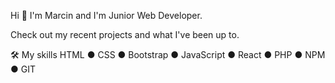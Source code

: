 Hi 👋 I'm Marcin and I'm Junior Web Developer.
 
 Check out my recent projects and what I've been up to. 

🛠 My skills
HTML ● CSS ● Bootstrap ● JavaScript ● React ● PHP ● NPM ● GIT 
